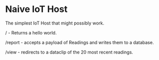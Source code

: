 Naive IoT Host
==============
The simplest IoT Host that might possibly work.

/ - Returns a hello world.

/report - accepts a payload of Readings and writes them to a database.

/view - redirects to a dataclip of the 20 most recent readings.

